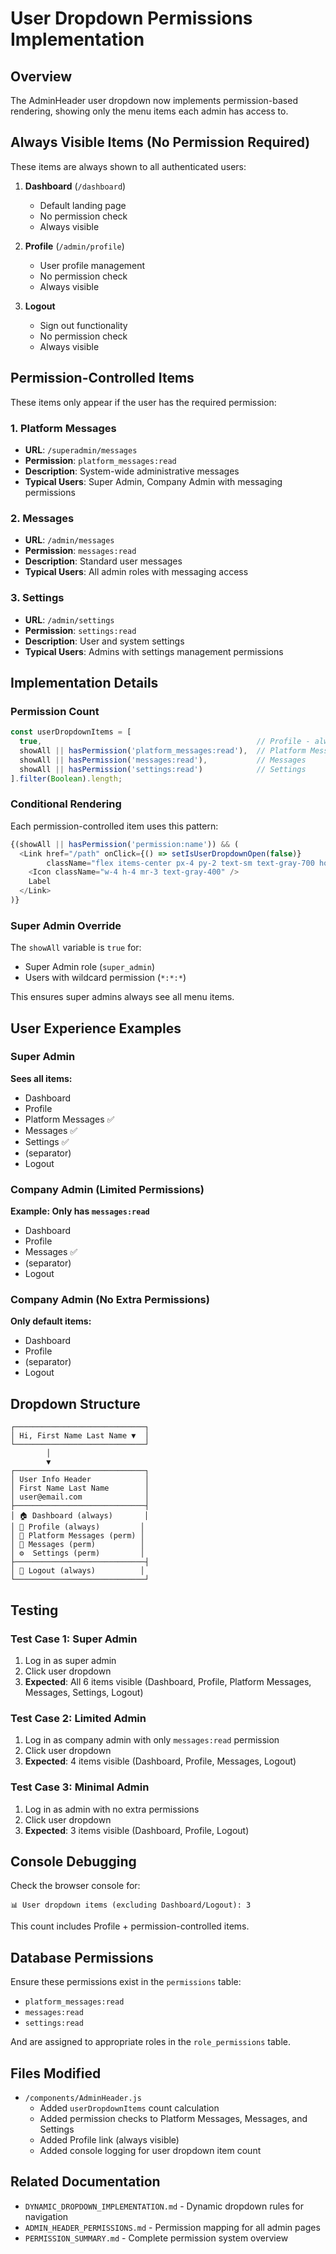 # User Dropdown Permissions Implementation

## Overview
The AdminHeader user dropdown now implements permission-based rendering, showing only the menu items each admin has access to.

## Always Visible Items (No Permission Required)

These items are always shown to all authenticated users:

1. **Dashboard** (`/dashboard`)
   - Default landing page
   - No permission check
   - Always visible

2. **Profile** (`/admin/profile`)
   - User profile management
   - No permission check
   - Always visible

3. **Logout**
   - Sign out functionality
   - No permission check
   - Always visible

## Permission-Controlled Items

These items only appear if the user has the required permission:

### 1. Platform Messages
- **URL**: `/superadmin/messages`
- **Permission**: `platform_messages:read`
- **Description**: System-wide administrative messages
- **Typical Users**: Super Admin, Company Admin with messaging permissions

### 2. Messages
- **URL**: `/admin/messages`
- **Permission**: `messages:read`
- **Description**: Standard user messages
- **Typical Users**: All admin roles with messaging access

### 3. Settings
- **URL**: `/admin/settings`
- **Permission**: `settings:read`
- **Description**: User and system settings
- **Typical Users**: Admins with settings management permissions

## Implementation Details

### Permission Count
```javascript
const userDropdownItems = [
  true,                                                // Profile - always visible
  showAll || hasPermission('platform_messages:read'),  // Platform Messages
  showAll || hasPermission('messages:read'),           // Messages
  showAll || hasPermission('settings:read')            // Settings
].filter(Boolean).length;
```

### Conditional Rendering
Each permission-controlled item uses this pattern:

```javascript
{(showAll || hasPermission('permission:name')) && (
  <Link href="/path" onClick={() => setIsUserDropdownOpen(false)} 
        className="flex items-center px-4 py-2 text-sm text-gray-700 hover:bg-gray-100 transition-colors">
    <Icon className="w-4 h-4 mr-3 text-gray-400" />
    Label
  </Link>
)}
```

### Super Admin Override
The `showAll` variable is `true` for:
- Super Admin role (`super_admin`)
- Users with wildcard permission (`*:*:*`)

This ensures super admins always see all menu items.

## User Experience Examples

### Super Admin
**Sees all items:**
- Dashboard
- Profile
- Platform Messages ✅
- Messages ✅
- Settings ✅
- (separator)
- Logout

### Company Admin (Limited Permissions)
**Example: Only has `messages:read`**
- Dashboard
- Profile
- Messages ✅
- (separator)
- Logout

### Company Admin (No Extra Permissions)
**Only default items:**
- Dashboard
- Profile
- (separator)
- Logout

## Dropdown Structure

```
┌─────────────────────────────┐
│ Hi, First Name Last Name ▼  │
└─────────────────────────────┘
        │
        ▼
┌─────────────────────────────┐
│ User Info Header            │
│ First Name Last Name        │
│ user@email.com              │
├─────────────────────────────┤
│ 🏠 Dashboard (always)       │
│ 👤 Profile (always)         │
│ 💬 Platform Messages (perm) │
│ 📧 Messages (perm)          │
│ ⚙️  Settings (perm)         │
├─────────────────────────────┤
│ 🚪 Logout (always)          │
└─────────────────────────────┘
```

## Testing

### Test Case 1: Super Admin
1. Log in as super admin
2. Click user dropdown
3. **Expected**: All 6 items visible (Dashboard, Profile, Platform Messages, Messages, Settings, Logout)

### Test Case 2: Limited Admin
1. Log in as company admin with only `messages:read` permission
2. Click user dropdown
3. **Expected**: 4 items visible (Dashboard, Profile, Messages, Logout)

### Test Case 3: Minimal Admin
1. Log in as admin with no extra permissions
2. Click user dropdown
3. **Expected**: 3 items visible (Dashboard, Profile, Logout)

## Console Debugging

Check the browser console for:
```
📊 User dropdown items (excluding Dashboard/Logout): 3
```

This count includes Profile + permission-controlled items.

## Database Permissions

Ensure these permissions exist in the `permissions` table:
- `platform_messages:read`
- `messages:read`
- `settings:read`

And are assigned to appropriate roles in the `role_permissions` table.

## Files Modified
- `/components/AdminHeader.js`
  - Added `userDropdownItems` count calculation
  - Added permission checks to Platform Messages, Messages, and Settings
  - Added Profile link (always visible)
  - Added console logging for user dropdown item count

## Related Documentation
- `DYNAMIC_DROPDOWN_IMPLEMENTATION.md` - Dynamic dropdown rules for navigation
- `ADMIN_HEADER_PERMISSIONS.md` - Permission mapping for all admin pages
- `PERMISSION_SUMMARY.md` - Complete permission system overview

